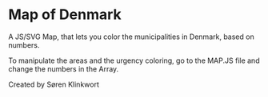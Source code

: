 # Map of Denmark
A JS/SVG Map, that lets you color the municipalities in Denmark, based on numbers.

To manipulate the areas and the urgency coloring, go to the MAP.JS file and change the numbers in the Array.

Created by Søren Klinkwort
